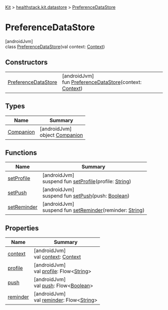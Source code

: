 
[Kit](../../../kit.html) > [healthstack.kit.datastore](../index.html) > [PreferenceDataStore](index.html)



# PreferenceDataStore



[androidJvm]\
class [PreferenceDataStore](index.html)(val context: [Context](https://developer.android.com/reference/kotlin/android/content/Context.html))



## Constructors


| | |
|---|---|
| [PreferenceDataStore](-preference-data-store.html) | [androidJvm]<br>fun [PreferenceDataStore](-preference-data-store.html)(context: [Context](https://developer.android.com/reference/kotlin/android/content/Context.html)) |


## Types


| Name | Summary |
|---|---|
| [Companion](-companion/index.html) | [androidJvm]<br>object [Companion](-companion/index.html) |


## Functions


| Name | Summary |
|---|---|
| [setProfile](set-profile.html) | [androidJvm]<br>suspend fun [setProfile](set-profile.html)(profile: [String](https://kotlinlang.org/api/latest/jvm/stdlib/kotlin/-string/index.html)) |
| [setPush](set-push.html) | [androidJvm]<br>suspend fun [setPush](set-push.html)(push: [Boolean](https://kotlinlang.org/api/latest/jvm/stdlib/kotlin/-boolean/index.html)) |
| [setReminder](set-reminder.html) | [androidJvm]<br>suspend fun [setReminder](set-reminder.html)(reminder: [String](https://kotlinlang.org/api/latest/jvm/stdlib/kotlin/-string/index.html)) |


## Properties


| Name | Summary |
|---|---|
| [context](context.html) | [androidJvm]<br>val [context](context.html): [Context](https://developer.android.com/reference/kotlin/android/content/Context.html) |
| [profile](profile.html) | [androidJvm]<br>val [profile](profile.html): Flow&lt;[String](https://kotlinlang.org/api/latest/jvm/stdlib/kotlin/-string/index.html)&gt; |
| [push](push.html) | [androidJvm]<br>val [push](push.html): Flow&lt;[Boolean](https://kotlinlang.org/api/latest/jvm/stdlib/kotlin/-boolean/index.html)&gt; |
| [reminder](reminder.html) | [androidJvm]<br>val [reminder](reminder.html): Flow&lt;[String](https://kotlinlang.org/api/latest/jvm/stdlib/kotlin/-string/index.html)&gt; |

